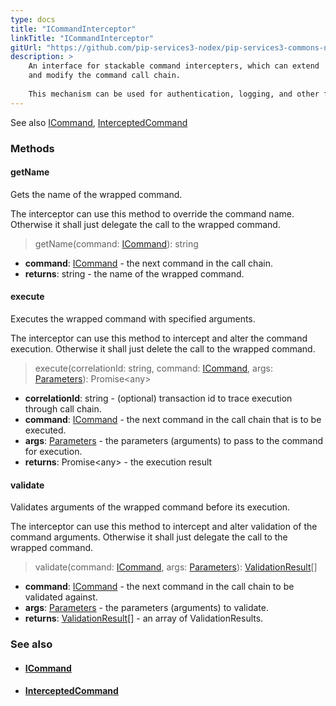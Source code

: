 ```yaml
---
type: docs
title: "ICommandInterceptor"
linkTitle: "ICommandInterceptor"
gitUrl: "https://github.com/pip-services3-nodex/pip-services3-commons-nodex"
description: > 
    An interface for stackable command intercepters, which can extend
    and modify the command call chain.
 
    This mechanism can be used for authentication, logging, and other functions.
---
```

See also [ICommand](../icommand), [InterceptedCommand](../intercepted_command)

### Methods

#### getName
Gets the name of the wrapped command.

The interceptor can use this method to override the command name.
Otherwise it shall just delegate the call to the wrapped command.

> getName(command: [ICommand](../icommand)): string

- **command**: [ICommand](../icommand) - the next command in the call chain.
- **returns**: string - the name of the wrapped command.

#### execute
Executes the wrapped command with specified arguments.

The interceptor can use this method to intercept and alter the command execution.
Otherwise it shall just delete the call to the wrapped command.

> execute(correlationId: string, command: [ICommand](../icommand), args: [Parameters](../../run/parameters)): Promise\<any\>

- **correlationId**: string - (optional) transaction id to trace execution through call chain.
- **command**: [ICommand](../icommand) - the next command in the call chain that is to be executed.
- **args**: [Parameters](../../run/parameters) - the parameters (arguments) to pass to the command for execution.
- **returns**: Promise\<any\> - the execution result

#### validate
Validates arguments of the wrapped command before its execution.

The interceptor can use this method to intercept and alter validation of the command arguments.
Otherwise it shall just delegate the call to the wrapped command.

> validate(command: [ICommand](../icommand), args: [Parameters](../../run/parameters)): [ValidationResult](../../validate/validation_result)[]

- **command**: [ICommand](../icommand) - the next command in the call chain to be validated against.
- **args**: [Parameters](../../run/parameters) - the parameters (arguments) to validate.
- **returns**: [ValidationResult](../../validate/validation_result)[] - an array of ValidationResults.


### See also
- #### [ICommand](../icommand)
- #### [InterceptedCommand](../intercepted_command)



